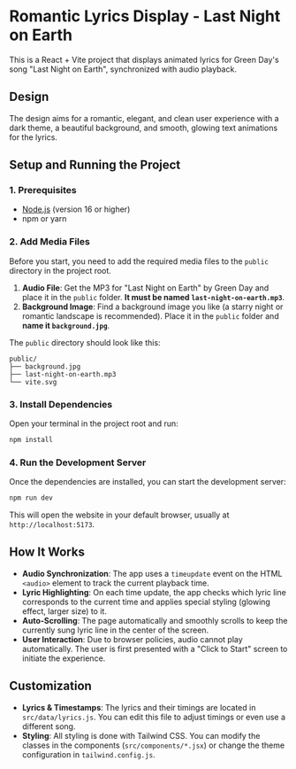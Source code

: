 # Romantic Lyrics Display - Last Night on Earth

This is a React + Vite project that displays animated lyrics for Green Day's song "Last Night on Earth", synchronized with audio playback.

## Design
The design aims for a romantic, elegant, and clean user experience with a dark theme, a beautiful background, and smooth, glowing text animations for the lyrics.

## Setup and Running the Project

### 1. Prerequisites
- [Node.js](https://nodejs.org/) (version 16 or higher)
- npm or yarn

### 2. Add Media Files
Before you start, you need to add the required media files to the `public` directory in the project root.

1.  **Audio File**: Get the MP3 for "Last Night on Earth" by Green Day and place it in the `public` folder. **It must be named `last-night-on-earth.mp3`**.
2.  **Background Image**: Find a background image you like (a starry night or romantic landscape is recommended). Place it in the `public` folder and **name it `background.jpg`**.

The `public` directory should look like this:
```
public/
├── background.jpg
├── last-night-on-earth.mp3
└── vite.svg
```

### 3. Install Dependencies
Open your terminal in the project root and run:
```bash
npm install
```

### 4. Run the Development Server
Once the dependencies are installed, you can start the development server:
```bash
npm run dev
```
This will open the website in your default browser, usually at `http://localhost:5173`.

## How It Works
- **Audio Synchronization**: The app uses a `timeupdate` event on the HTML `<audio>` element to track the current playback time.
- **Lyric Highlighting**: On each time update, the app checks which lyric line corresponds to the current time and applies special styling (glowing effect, larger size) to it.
- **Auto-Scrolling**: The page automatically and smoothly scrolls to keep the currently sung lyric line in the center of the screen.
- **User Interaction**: Due to browser policies, audio cannot play automatically. The user is first presented with a "Click to Start" screen to initiate the experience.

## Customization
- **Lyrics & Timestamps**: The lyrics and their timings are located in `src/data/lyrics.js`. You can edit this file to adjust timings or even use a different song.
- **Styling**: All styling is done with Tailwind CSS. You can modify the classes in the components (`src/components/*.jsx`) or change the theme configuration in `tailwind.config.js`.
